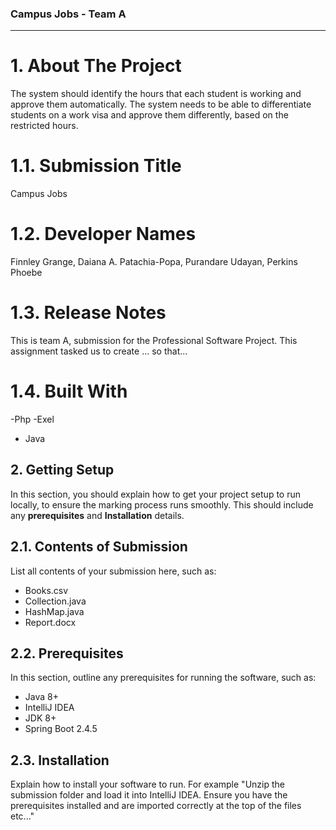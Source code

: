 ### Campus Jobs - Team A
*************************

# 1. About The Project

The system should identify the hours that each student is working and approve them automatically. The system needs to be able to differentiate students on a work visa and approve them differently, based on the restricted hours. 

# 1.1. Submission Title

 Campus Jobs 

# 1.2. Developer Names

 Finnley Grange, 
 Daiana A. Patachia-Popa,
 Purandare Udayan, 
 Perkins Phoebe

# 1.3. Release Notes

This is team A, submission for the Professional Software Project. This assignment tasked us to create ... so that...

# 1.4. Built With

-Php
-Exel
- Java

## 2. Getting Setup

In this section, you should explain how to get your project setup to run locally, to ensure the marking process runs smoothly. This should include any **prerequisites** and **Installation** details.

## 2.1. Contents of Submission

List all contents of your submission here, such as:

- Books.csv
- Collection.java
- HashMap.java
- Report.docx

## 2.2. Prerequisites

In this section, outline any prerequisites for running the software, such as:

- Java 8+
- IntelliJ IDEA
- JDK 8+
- Spring Boot 2.4.5

## 2.3. Installation

Explain how to install your software to run. For example "Unzip the submission folder and load it into IntelliJ IDEA. Ensure you have the prerequisites installed and are imported correctly at the top of the files etc..."
